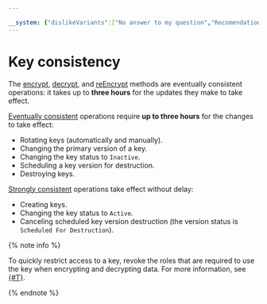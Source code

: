 ```yaml
---

__system: {"dislikeVariants":["No answer to my question","Recomendations didn't help","The content doesn't match title","Other"]}
---
```

# Key consistency

The [encrypt](../api-ref/SymmetricCrypto/encrypt), [decrypt](../api-ref/SymmetricCrypto/decrypt), and [reEncrypt](../api-ref/SymmetricCrypto/reEncrypt) methods are eventually consistent operations: it takes up to **three hours** for the updates they make to take effect.

[Eventually consistent](https://en.wikipedia.org/wiki/Eventual_consistency) operations require **up to three hours** for the changes to take effect:

* Rotating keys (automatically and manually).
* Changing the primary version of a key.
* Changing the key status to `Inactive`.
* Scheduling a key version for destruction.
* Destroying keys.

[Strongly consistent](https://en.wikipedia.org/wiki/Strong_consistency) operations take effect without delay:

* Creating keys.
* Changing the key status to `Active`.
* Canceling scheduled key version destruction (the version status is `Scheduled For Destruction`).

{% note info %}

To quickly restrict access to a key, revoke the roles that are required to use the key when encrypting and decrypting data. For more information, see [{#T}](../security/index.md).

{% endnote %}

